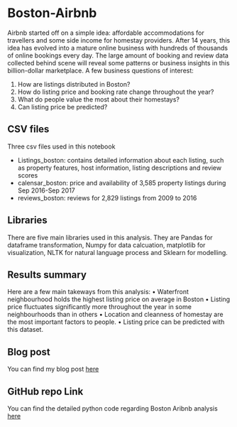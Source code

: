 # Boston-Airbnb 
Airbnb started off on a simple idea: affordable accommodations for travellers and some side income for homestay providers. After 14 years, this idea has evolved into a mature online business with hundreds of thousands of online bookings every day. The large amount of booking and review data collected behind scene will reveal some patterns or business insights in this billion-dollar marketplace.
A few business questions of interest:
1. How are listings distributed in Boston?
2. How do listing price and booking rate change throughout the year?
3. What do people value the most about their homestays?
4. Can listing price be predicted?

## CSV files
Three csv files used in this notebook
* Listings_boston: contains detailed information about each listing, such as property features, host information, listing descriptions and review scores
* calensar_boston: price and availability of 3,585 property listings during Sep 2016-Sep 2017
* reviews_boston: reviews for 2,829 listings from 2009 to 2016

## Libraries
There are five main libraries used in this analysis. 
They are Pandas for dataframe transformation, Numpy for data calcuation, matplotlib for visualization, NLTK for natural language process and Sklearn for modelling.

## Results summary
Here are a few main takeways from this analysis:
•	Waterfront neighbourhood holds the highest listing price on average in Boston
•	Listing price fluctuates significantly more throughout the year in some neighbourhoods than in others
•	Location and cleanness of homestay are the most important factors to people. 
•	Listing price can be predicted with this dataset.


## Blog post
You can find my blog post [here](https://medium.com/@dongshimiao/do-you-understand-airbnb-activity-of-homestays-in-boston-d9074193a9a6)

## GitHub repo Link
You can find the detailed python code regarding Boston Aribnb analysis [here](https://github.com/ShimmyD/Boston-Airbnb/blob/master/Boston_Airbnb.ipynb)
